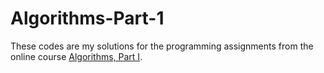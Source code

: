 # Algorithms-Part-1
These codes are my solutions for the programming assignments from the online course [Algorithms, Part I](https://www.coursera.org/learn/algorithms-part1/).
